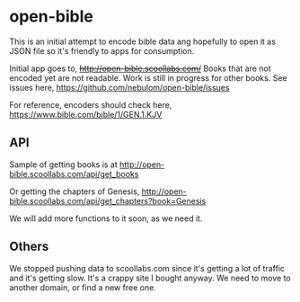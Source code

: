 # open-bible

This is an initial attempt to encode bible data ang hopefully to open it as JSON file so it's friendly to apps for consumption.

Initial app goes to, ~~http://open-bible.scoollabs.com/~~ Books that are not encoded yet are not readable. Work is still in progress for other books. See issues here, https://github.com/nebulom/open-bible/issues

For reference, encoders should check here, https://www.bible.com/bible/1/GEN.1.KJV 

## API

Sample of getting books is at http://open-bible.scoollabs.com/api/get_books

Or getting the chapters of Genesis, http://open-bible.scoollabs.com/api/get_chapters?book=Genesis

We will add more functions to it soon, as we need it.

## Others

We stopped pushing data to scoollabs.com since it's getting a lot of traffic and it's getting slow. It's a crappy site I bought anyway. We need to move to another domain, or find a new free one.
